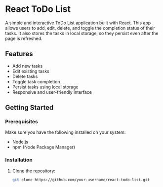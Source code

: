 # React ToDo List

A simple and interactive ToDo List application built with React. This app allows users to add, edit, delete, and toggle the completion status of their tasks. It also stores the tasks in local storage, so they persist even after the page is refreshed.

## Features

- Add new tasks
- Edit existing tasks
- Delete tasks
- Toggle task completion
- Persist tasks using local storage
- Responsive and user-friendly interface

## Getting Started

### Prerequisites

Make sure you have the following installed on your system:

- Node.js
- npm (Node Package Manager)

### Installation

1. Clone the repository:

   ```bash
   git clone https://github.com/your-username/react-todo-list.git
